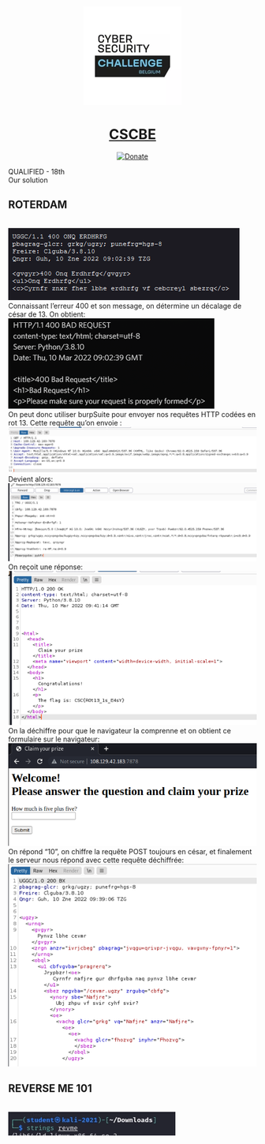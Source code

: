 <div align="center">
<!-- Title: -->
  <a href="https://github.com/AstroJUS/CSCBE">
    <img src="/img/CSCBE.png" height="200">
  </a>
  <h1><a href="https://github.com/AstroJUS/CSCBE">CSCBE</a></h1>
<!-- Labels: -->
  <!-- First row: -->
  <a href="https://www.paypal.me/TheAlgorithms/100">
    <img src="https://img.shields.io/badge/Donate-PayPal-green.svg?logo=paypal&style=flat-square" height="20" alt="Donate">
  </a>
</div>

QUALIFIED - 18th </br> Our solution
## ROTERDAM

</br><img src="/img/1.png"></br>
Connaissant l’erreur 400 et son message, on détermine un décalage de césar de 13.
On obtient:
</br><img src="/img/2.png"></br>
On peut donc utiliser burpSuite pour envoyer nos requêtes HTTP codées en rot 13.
Cette requête qu’on envoie :
</br><img src="/img/3.png"></br>
Devient alors:
</br><img src="/img/4.png"></br>
On reçoit une réponse:
</br><img src="/img/5.png"></br>
On la déchiffre pour que le navigateur la comprenne et on obtient ce formulaire sur le navigateur:
</br><img src="/img/6.png"></br>
On répond “10”, on chiffre la requête POST toujours en césar, et finalement le serveur nous répond avec cette requête déchiffrée:
</br><img src="/img/7.png"></br>

## REVERSE ME 101
</br><img src="/img/8.png"></br>









